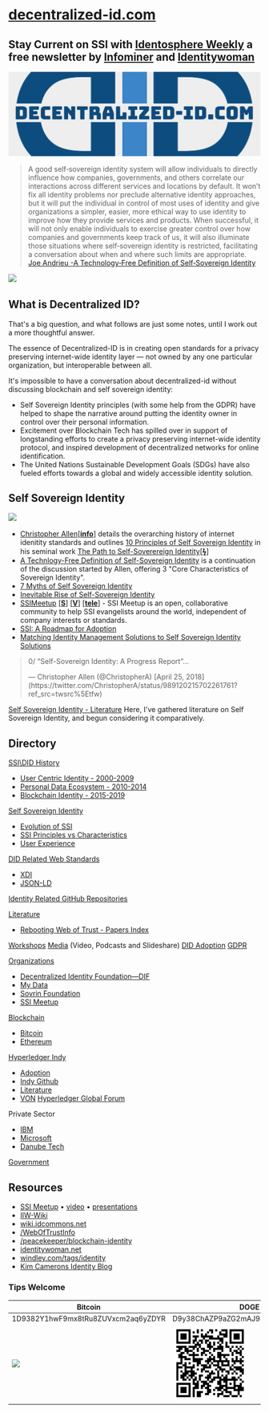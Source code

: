 # [decentralized-id.com](https://decentralized-id.com)

## Stay Current on SSI with [Identosphere Weekly](https://newsletter.identosphere.net) a free newsletter by [Infominer](https://infominer.xyz) and [Identitywoman](https://identitywoman.net/)

<center><img src="images/did-twitter.webp"/></center>


>A good self‐sovereign identity system will allow individuals to directly influence how companies, governments, and others correlate our interactions across different services and locations by default. It won’t fix all identity problems nor preclude alternative identity approaches, but it will put the individual in control of most uses of identity and give organizations a simpler, easier, more ethical way to use identity to improve how they provide services and products. When successful, it will not only enable individuals to exercise greater control over how companies and governments keep track of us, it will also illuminate those situations where self‐sovereign identity is restricted, facilitating a conversation about when and where such limits are appropriate. [Joe Andrieu -A Technology‐Free Definition of Self‐Sovereign Identity](https://github.com/jandrieu/rebooting-the-web-of-trust-fall2016/blob/master/topics-and-advance-readings/a-technology-free-definition-of-self-sovereign-identity.pdf)


![](https://i.imgur.com/9KpJRDr.png)


## What is Decentralized ID?

That's a big question, and what follows are just some notes, until I work out a more thoughtful answer.

The essence of Decentralized-ID is in creating open standards for a privacy preserving internet-wide identity layer — not owned by any one particular organization, but interoperable between all.

It's impossible to have a conversation about decentralized-id without discussing blockchain and self sovereign identity: 
  * Self Sovereign Identity principles (with some help from the GDPR) have helped to shape the narrative around putting the identity owner in control over their personal information.
  * Excitement over Blockchain Tech has spilled over in support of longstanding efforts to create a privacy preserving internet-wide identity protocol, and inspired development of decentralized networks for online identification. 
  * The United Nations Sustainable Development Goals (SDGs) have also fueled efforts towards a global and widely accessible identity solution.



## Self Sovereign Identity

![](https://imgur.com/3zz62kpl.png)


* [Christopher Allen](http://www.lifewithalacrity.com/)[[**info**](https://christophera.info/)] details the overarching history of internet idenitity standards and outlines [10 Principles of Self Sovereign Identity](https://github.com/WebOfTrustInfo/self-sovereign-identity/blob/master/self-sovereign-identity-principles.md) in his seminal work [The Path to Self-Soverereign Identity](http://www.lifewithalacrity.com/2016/04/the-path-to-self-soverereign-identity.html)[[**ϟ**](https://www.coindesk.com/path-self-sovereign-identity/amp/)]
* [<u>A Technlogy-Free Definition of Self-Sovereign Identity</u>](https://github.com/jandrieu/rebooting-the-web-of-trust-fall2016/raw/master/topics-and-advance-readings/a-technology-free-definition-of-self-sovereign-identity.pdf) is a continuation of the discussion started by Allen, offering 3 "Core Characteristics of Sovereign Identity".
* [7 Myths of Self Sovereign Identity](https://medium.com/evernym/7-myths-of-self-sovereign-identity-67aea7416b1)
* [Inevitable Rise of Self-Sovereign Identity](https://sovrin.org/wp-content/uploads/2018/03/The-Inevitable-Rise-of-Self-Sovereign-Identity.pdf)
* [SSIMeetup](http://ssimeetup.org/) [[**S**](https://www.slideshare.net/SSIMeetup/presentations)] [[**V**](https://www.youtube.com/channel/UCSqSTlKdbbCM1muGOhDa3Og)] [[**tele**](https://t.me/SSIMeetup)]
\- SSI Meetup is an open, collaborative community to help SSI evangelists around the world, independent of company interests or standards. 
* [SSI: A Roadmap for Adoption](https://github.com/WebOfTrustInfo/rebooting-the-web-of-trust-spring2018/blob/master/final-documents/a-roadmap-for-ssi.md)
* [Matching Identity Management Solutions to Self Sovereign Identity Solutions](https://www.slideshare.net/TommyKoens/matching-identity-management-solutions-to-selfsovereign-identity-principles)
<blockquote class="twitter-tweet" data-lang="en"><p lang="en" dir="ltr">0/ “Self-Sovereign Identity: A Progress Report”…</p>&mdash; Christopher Allen (@ChristopherA) [April 25, 2018](https://twitter.com/ChristopherA/status/989120215702261761?ref_src=twsrc%5Etfw)</blockquote>

[Self Sovereign Identity - Literature](https://decentralized-id.com/literature/self-sovereign-identity/)
Here, I've gathered literature on Self Sovereign Identity, and begun considering it comparatively.


## Directory

[SSI\DID History](https://decentralized-id.com/history/)
  * [User Centric Identity - 2000-2009](https://decentralized-id.com/history/2000-2009/)
  * [Personal Data Ecosystem - 2010-2014](https://decentralized-id.com/history/2010-2014)
  * [Blockchain Identity - 2015-2019](https://decentralized-id.com/history/2015-2019/)

[Self Sovereign Identity](https://decentralized-id.com/literature/self-sovereign-identity/)
  * [Evolution of SSI](https://decentralized-id.com/literature/self-sovereign-identity/evolution-of-ssi/)
  * [SSI Principles vs Characteristics](https://decentralized-id.com/literature/self-sovereign-identity/ssi-principles-vs-characteristics/)
  * [User Experience](https://decentralized-id.com/literature/self-sovereign-identity/user-experience/)

[DID Related Web Standards](https://decentralized-id.com/specs-standards/)
  * [XDI](https://decentralized-id.com/specs-standards/xdi/)
  * [JSON-LD](https://decentralized-id.com/specs-standards/json-ld/)

[Identity Related GitHub Repositories](https://decentralized-id.com/code/github/)

[Literature](https://decentralized-id.com/literature/)
  * [Rebooting Web of Trust - Papers Index](https://decentralized-id.com/literature/rebooting-web-of-trust/)

[Workshops](https://decentralized-id.com/workshops)
[Media](https://decentralized-id.com/media/)  (Video, Podcasts and Slideshare)
[DID Adoption](https://decentralized-id.com/adoption/)
[GDPR](https://decentralized-id.com/government/europe/regulation/gdpr)

[Organizations](https://decentralized-id.com/organizations)
  * [Decentralized Identity Foundation—DIF](https://decentralized-id.com/organizations/identity-foundation/)
  * [My Data](https://decentralized-id.com/organizations/mydata/)
  * [Sovrin Foundation](https://decentralized-id.com/organizations/sovrin/)
  * [SSI Meetup](https://decentralized-id.com/organizations/ssi-meetup/)

[Blockchain](https://decentralized-id.com/blockchain/)
  * [Bitcoin](https://decentralized-id.com/blockchain/bitcoin/)
  * [Ethereum](https://decentralized-id.com/blockchain/ethereum/)

[Hyperledger Indy](https://decentralized-id.com/hyperledger/indy/)
  * [Adoption](https://decentralized-id.com/hyperledger/indy/adoption/)
  * [Indy Github](https://decentralized-id.com/hyperledger/indy/github/)
  * [Literature](https://decentralized-id.com/organizations/sovrin/literature/)
  * [VON](https://decentralized-id.com/government/canada/von/)
[Hyperledger Global Forum](https://decentralized-id.com/hyperledger/hgf-2018/)

Private Sector
  * [IBM](https://decentralized-id.com/private-sector/ibm/)
  * [Microsoft](https://decentralized-id.com/private-sector/microsoft/)
  * [Danube Tech](https://decentralized-id.com/private-sector/danube-tech/)

[Government](https://decentralized-id.com/government/)

## Resources

* [SSI Meetup](http://ssimeetup.org/) • [video](https://www.youtube.com/channel/UCSqSTlKdbbCM1muGOhDa3Og) • [presentations](https://www.slideshare.net/SSIMeetup/presentations/)
* [IIW-Wiki](https://iiw.idcommons.net/Main_Page)
* [wiki.idcommons.net](http://wiki.idcommons.net/Main_Page)
* [/WebOfTrustInfo](https://github.com/WebOfTrustInfo/)
* [/peacekeeper/blockchain-identity](https://github.com/peacekeeper/blockchain-identity)
* [identitywoman.net](https://identitywoman.net/)
* [windley.com/tags/identity](http://www.windley.com/tags/identity.shtml)
* [Kim Camerons Identity Blog](https://identityblog.com)

<h3>Tips Welcome</h3>
<table class="table table-bordered table-hover table-condensed">
  <thead>
    <tr>
      <th title="Field #1">Bitcoin</th>
      <th title="Field #2">DOGE</th>
    </tr>
    </thead>
    <tbody>
    <tr>
      <td>1D9382Y1hwF9mx8tRu8ZUVxcm2aq6yZDYR</td>
      <td>D9y38ChAZP9aZG2mAJ94VAynAG4YGSvTpp</td>
    </tr>
    <tr>
      <td><img src="https://imgur.com/j1hzcTo.png" width="150"></td>
      <td><img src="https://raw.githubusercontent.com/Decentralized-ID/decentralized-id.github.io/master/images/doge-address.webp" width="150"></td>
    </tr>
  </tbody>
</table>  
